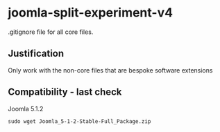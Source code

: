 # joomla-split-experiment-v4

.gitignore file for all core files.

## Justification

Only work with the non-core files that are bespoke software extensions

## Compatibility - last check

Joomla 5.1.2

```sudo wget Joomla_5-1-2-Stable-Full_Package.zip```
